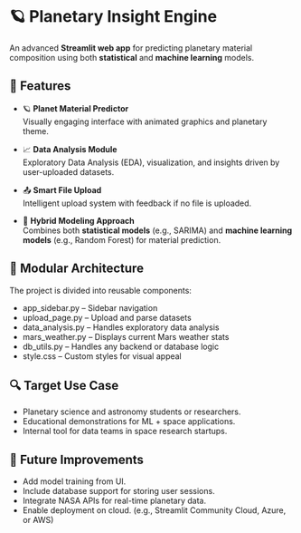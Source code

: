 # 🪐 Planetary Insight Engine

An advanced **Streamlit web app** for predicting planetary material composition using both **statistical** and **machine learning** models.



## 🚀 Features

- 🪐 **Planet Material Predictor**  
  Visually engaging interface with animated graphics and planetary theme.

- 📈 **Data Analysis Module**  
  Exploratory Data Analysis (EDA), visualization, and insights driven by user-uploaded datasets.

- 📤 **Smart File Upload**  
  Intelligent upload system with feedback if no file is uploaded.

- 🧠 **Hybrid Modeling Approach**  
  Combines both **statistical models** (e.g., SARIMA) and **machine learning models** (e.g., Random Forest) for material prediction.

  

## 🧩 Modular Architecture

The project is divided into reusable components:
- app_sidebar.py – Sidebar navigation
- upload_page.py – Upload and parse datasets
- data_analysis.py – Handles exploratory data analysis
- mars_weather.py – Displays current Mars weather stats
- db_utils.py – Handles any backend or database logic
- style.css – Custom styles for visual appeal

  

## 🔍 Target Use Case

- Planetary science and astronomy students or researchers.
- Educational demonstrations for ML + space applications.
- Internal tool for data teams in space research startups.

## 🚧 Future Improvements

- Add model training from UI.
- Include database support for storing user sessions.
- Integrate NASA APIs for real-time planetary data.
- Enable deployment on cloud. (e.g., Streamlit Community Cloud, Azure, or AWS)


